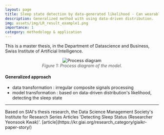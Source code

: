 ```yaml
---
layout: page
title: Sleep state detection by data-generated likelihood - Can wearable devices solve sleep
description: Generalized method with using data-driven distribution.
img: assets/img/LR_result_example1.png 
importance: 1
category: methodology & application
---
```


This is a master thesis, in the Department of Datascience and Business, Swiss Institute of Artificial Intelligence.

<!-- ![process diagram](assets/img/model_process_diagram.png) -->
<!-- ![process diagram]({{ "/assets/img/model_process_diagram.png" | relative_url }})

*Figure 1: Process diagram of the model* -->
<figure style="text-align: center;">
  <img src="{{ '/assets/img/model_process_diagram.png' | relative_url }}" alt="Process diagram">
  <figcaption style="font-style: italic; color: #555;">Figure 1: Process diagram of the model.</figcaption>
</figure>

#### Generalized approach
<ul>
    <li>data transformation : irregular composite signals processing</li>
    <li>model transformation : based on data-driven distribution's likelihood, detecting the sleep state</li>
</ul>

<hr>
Based on SIAI's thesis research, the Data Science Management Society's Institute for Research Series Articles 'Detecting Sleep Status (Researcher Yeonsook Kwak)'. [article](https://kr.giai.org/research_category/giaikr-paper-story/)